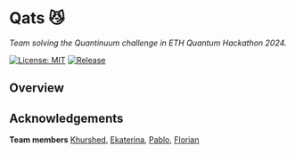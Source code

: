 # Qats 😼
_Team solving the Quantinuum challenge in ETH Quantum Hackathon 2024._
 
[![License: MIT](https://img.shields.io/badge/License-MIT-yellow.svg)](https://opensource.org/licenses/MIT)
[![Release](https://img.shields.io/github/release/qrodenas/qats.svg?style=popout-square)](https://github.com/qrodenas/qats/releases)

## Overview





## Acknowledgements

**Team members**
[Khurshed](https://github.com/GlazeDonuts), 
[Ekaterina](https://github.com/eparu), [Pablo](https://github.com/qrodenas), [Florian](https://github.com/floriancttr)



